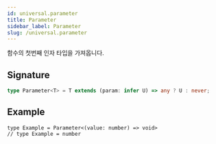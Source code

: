 ```yaml
---
id: universal.parameter
title: Parameter
sidebar_label: Parameter
slug: /universal.parameter
---
```






함수의 첫번째 인자 타입을 가져옵니다.

## Signature

```typescript
type Parameter<T> = T extends (param: infer U) => any ? U : never;
```

## Example


```tsx
type Example = Parameter<(value: number) => void>
// type Example = number
```

